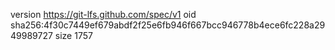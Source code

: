 version https://git-lfs.github.com/spec/v1
oid sha256:4f30c7449ef679abdf2f25e6fb946f667bcc946778b4ece6fc228a2949989727
size 1757
